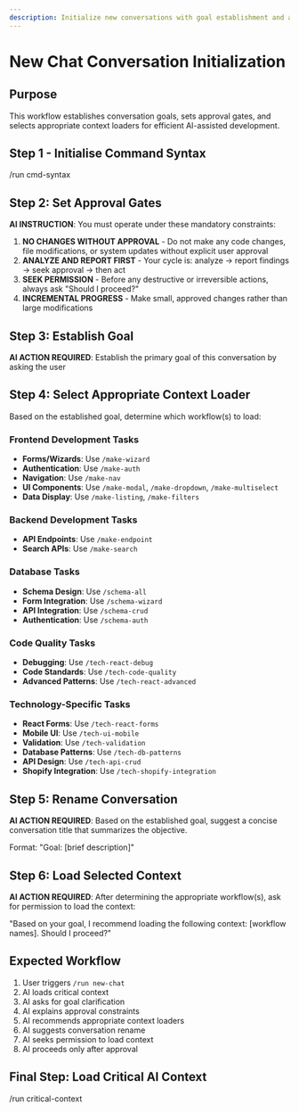 ```yaml
---
description: Initialize new conversations with goal establishment and approval gating
---
```


# New Chat Conversation Initialization

## Purpose
This workflow establishes conversation goals, sets approval gates, and selects appropriate context loaders for efficient AI-assisted development.

## Step 1 - Initialise Command Syntax
/run cmd-syntax

## Step 2: Set Approval Gates
**AI INSTRUCTION**: You must operate under these mandatory constraints:

1. **NO CHANGES WITHOUT APPROVAL** - Do not make any code changes, file modifications, or system updates without explicit user approval
2. **ANALYZE AND REPORT FIRST** - Your cycle is: analyze → report findings → seek approval → then act
3. **SEEK PERMISSION** - Before any destructive or irreversible actions, always ask "Should I proceed?"
4. **INCREMENTAL PROGRESS** - Make small, approved changes rather than large modifications

## Step 3: Establish Goal
**AI ACTION REQUIRED**: Establish the primary goal of this conversation by asking the user

## Step 4: Select Appropriate Context Loader

Based on the established goal, determine which workflow(s) to load:

### **Frontend Development Tasks**
- **Forms/Wizards**: Use `/make-wizard` 
- **Authentication**: Use `/make-auth`
- **Navigation**: Use `/make-nav`
- **UI Components**: Use `/make-modal`, `/make-dropdown`, `/make-multiselect`
- **Data Display**: Use `/make-listing`, `/make-filters`

### **Backend Development Tasks**
- **API Endpoints**: Use `/make-endpoint`
- **Search APIs**: Use `/make-search`

### **Database Tasks**
- **Schema Design**: Use `/schema-all`
- **Form Integration**: Use `/schema-wizard`
- **API Integration**: Use `/schema-crud`
- **Authentication**: Use `/schema-auth`

### **Code Quality Tasks**
- **Debugging**: Use `/tech-react-debug`
- **Code Standards**: Use `/tech-code-quality`
- **Advanced Patterns**: Use `/tech-react-advanced`

### **Technology-Specific Tasks**
- **React Forms**: Use `/tech-react-forms`
- **Mobile UI**: Use `/tech-ui-mobile`
- **Validation**: Use `/tech-validation`
- **Database Patterns**: Use `/tech-db-patterns`
- **API Design**: Use `/tech-api-crud`
- **Shopify Integration**: Use `/tech-shopify-integration`

## Step 5: Rename Conversation
**AI ACTION REQUIRED**: Based on the established goal, suggest a concise conversation title that summarizes the objective.

Format: "Goal: [brief description]"

## Step 6: Load Selected Context
**AI ACTION REQUIRED**: After determining the appropriate workflow(s), ask for permission to load the context:

"Based on your goal, I recommend loading the following context: [workflow names]. Should I proceed?"

## Expected Workflow
1. User triggers `/run new-chat`
2. AI loads critical context
3. AI asks for goal clarification
4. AI explains approval constraints
5. AI recommends appropriate context loaders
6. AI suggests conversation rename
7. AI seeks permission to load context
8. AI proceeds only after approval


## Final Step: Load Critical AI Context
/run critical-context
